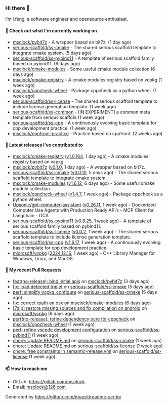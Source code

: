 ### Hi there 👋

I’m l.feng, a software engineer and opensource enthusiast.

#### 👷 Check out what I'm currently working on

- [msclock/pybit7z](https://github.com/msclock/pybit7z) - A wrapper based on bit7z. (1 day ago)
- [serious-scaffold/ss-cmake](https://github.com/serious-scaffold/ss-cmake) - The shared serious scaffold template to integrate cmake system. (5 days ago)
- [serious-scaffold/ss-pybind11](https://github.com/serious-scaffold/ss-pybind11) - A template of serious scaffold family based on pybind11. (6 days ago)
- [msclock/cmake-modules](https://github.com/msclock/cmake-modules) - Some useful cmake module collection (6 days ago)
- [msclock/cmake-registry](https://github.com/msclock/cmake-registry) - A cmake modules registry based on vcpkg (1 week ago)
- [msclock/cppcheck-wheel](https://github.com/msclock/cppcheck-wheel) - Package cppcheck as a python wheel. (1 week ago)
- [serious-scaffold/ss-license](https://github.com/serious-scaffold/ss-license) - The shared serious scaffold template to include license generation template. (1 week ago)
- [serious-scaffold/ss-common](https://github.com/serious-scaffold/ss-common) - [IN EXPERIMENT] a common meta template from serious scaffold (1 week ago)
- [serious-scaffold/ss-cpp](https://github.com/serious-scaffold/ss-cpp) - A continuously evolving basic template for cpp development practice. (1 week ago)
- [msclock/cppfront-practice](https://github.com/msclock/cppfront-practice) - Practice based on cppfront. (2 weeks ago)

#### 🔭 Latest releases I've contributed to

- [msclock/cmake-registry](https://github.com/msclock/cmake-registry) ([v1.0.164](https://github.com/msclock/cmake-registry/releases/tag/v1.0.164), 1 day ago) - A cmake modules registry based on vcpkg
- [msclock/pybit7z](https://github.com/msclock/pybit7z) ([v0.1.0](https://github.com/msclock/pybit7z/releases/tag/v0.1.0), 1 day ago) - A wrapper based on bit7z.
- [serious-scaffold/ss-cmake](https://github.com/serious-scaffold/ss-cmake) ([v0.0.10](https://github.com/serious-scaffold/ss-cmake/releases/tag/v0.0.10), 5 days ago) - The shared serious scaffold template to integrate cmake system.
- [msclock/cmake-modules](https://github.com/msclock/cmake-modules) ([v1.6.12](https://github.com/msclock/cmake-modules/releases/tag/v1.6.12), 6 days ago) - Some useful cmake module collection
- [msclock/cppcheck-wheel](https://github.com/msclock/cppcheck-wheel) ([v1.4.7](https://github.com/msclock/cppcheck-wheel/releases/tag/v1.4.7), 1 week ago) - Package cppcheck as a python wheel.
- [Upsonic/gpt-computer-assistant](https://github.com/Upsonic/gpt-computer-assistant) ([v0.26.11](https://github.com/Upsonic/gpt-computer-assistant/releases/tag/v0.26.11), 1 week ago) - Dockerized Computer Use Agents with Production Ready API’s - MCP Client for Langchain - GCA
- [serious-scaffold/ss-pybind11](https://github.com/serious-scaffold/ss-pybind11) ([v0.8.25](https://github.com/serious-scaffold/ss-pybind11/releases/tag/v0.8.25), 1 week ago) - A template of serious scaffold family based on pybind11.
- [serious-scaffold/ss-license](https://github.com/serious-scaffold/ss-license) ([v0.0.2](https://github.com/serious-scaffold/ss-license/releases/tag/v0.0.2), 1 week ago) - The shared serious scaffold template to include license generation template.
- [serious-scaffold/ss-cpp](https://github.com/serious-scaffold/ss-cpp) ([v1.6.17](https://github.com/serious-scaffold/ss-cpp/releases/tag/v1.6.17), 1 week ago) - A continuously evolving basic template for cpp development practice.
- [microsoft/vcpkg](https://github.com/microsoft/vcpkg) ([2024.12.16](https://github.com/microsoft/vcpkg/releases/tag/2024.12.16), 1 week ago) - C&#43;&#43; Library Manager for Windows, Linux, and MacOS

#### 🔨 My recent Pull Requests

- [feat(no-release): bind initial apis](https://github.com/msclock/pybit7z/pull/1) on [msclock/pybit7z](https://github.com/msclock/pybit7z) (3 days ago)
- [fix: load detected triplet](https://github.com/serious-scaffold/ss-cmake/pull/23) on [serious-scaffold/ss-cmake](https://github.com/serious-scaffold/ss-cmake) (5 days ago)
- [perf: simplify vcpkg_configure](https://github.com/serious-scaffold/ss-cmake/pull/22) on [serious-scaffold/ss-cmake](https://github.com/serious-scaffold/ss-cmake) (5 days ago)
- [fix: correct rpath on osx](https://github.com/msclock/cmake-modules/pull/136) on [msclock/cmake-modules](https://github.com/msclock/cmake-modules) (6 days ago)
- [[7zip] restore missing sources and fix compilation on android](https://github.com/microsoft/vcpkg/pull/42911) on [microsoft/vcpkg](https://github.com/microsoft/vcpkg) (6 days ago)
- [perf(no-release): refine dependency pcre for cppcheck](https://github.com/msclock/cppcheck-wheel/pull/121) on [msclock/cppcheck-wheel](https://github.com/msclock/cppcheck-wheel) (1 week ago)
- [perf: refine vscode development configuration](https://github.com/serious-scaffold/ss-pybind11/pull/80) on [serious-scaffold/ss-pybind11](https://github.com/serious-scaffold/ss-pybind11) (1 week ago)
- [chore: Update README.md](https://github.com/serious-scaffold/ss-cmake/pull/17) on [serious-scaffold/ss-cmake](https://github.com/serious-scaffold/ss-cmake) (1 week ago)
- [chore: Update README.md](https://github.com/serious-scaffold/ss-license/pull/5) on [serious-scaffold/ss-license](https://github.com/serious-scaffold/ss-license) (1 week ago)
- [chore: free constraints in semantic-release.yml](https://github.com/serious-scaffold/ss-license/pull/4) on [serious-scaffold/ss-license](https://github.com/serious-scaffold/ss-license) (1 week ago)

#### 📫 How to reach me

- GitLab: https://gitlab.com/msclock
- Email: msclock@126.com

Generated by https://github.com/muesli/readme-scribe
